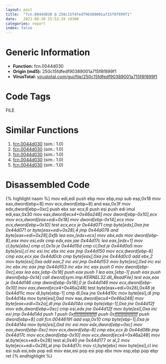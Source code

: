 ```yaml
---
layout: post
title:  "fcn.0044d030 @ 250c15fdfedf90389001a715f8f899f1"
date:   2021-08-30 15:52:19 +0300
categories: report
index: false
---
```


# Generic Information
- **Function:** fcn.0044d030
- **Origin (md5):** 250c15fdfedf90389001a715f8f899f1
- **VirusTotal:** [virustotal.com/gui/file/250c15fdfedf90389001a715f8f899f1][virustotal_ref]

# Code Tags
<span class="tag" id="FILE">FILE</span>


# Similar Functions

1. [fcn.0044d030][similar_1_ref] (sim.: 1.0)
2. [fcn.0044d030][similar_2_ref] (sim.: 1.0)
3. [fcn.0044d030][similar_3_ref] (sim.: 1.0)
4. [fcn.0044d030][similar_4_ref] (sim.: 1.0)
5. [fcn.0044d030][similar_5_ref] (sim.: 1.0)


# Disassembled Code

{% highlight nasm %}
mov edi,edi
push ebp
mov ebp,esp
sub esp,0x18
mov eax,dword[ebp+8]
mov ecx,dword[ebp+8]
and eax,0x3f
mov edx,dword[ebp+0xc]
push ebx
sar ecx,6
push esi
push edi
imul edi,eax,0x30
mov eax,dword[ecx*4+0x46a248]
mov dword[ebp-0x10],ecx
mov ecx,dword[eax+edi+0x18]
mov dword[ebp-0x14],ecx
mov ecx,dword[ebp+0x10]
test ecx,ecx
je 0x44d071
cmp byte[edx],0xa
jne 0x44d071
or byte[eax+edi+0x28],4
jmp 0x44d076
and byte[eax+edi+0x28],0xfb
lea eax,[edx+ecx]
mov ebx,edx
mov dword[ebp-8],eax
mov esi,edx
cmp edx,eax
jae 0x44d17c
lea eax,[edx+1]
mov cl,byte[ebx]
cmp cl,0x1a
je 0x44d15d
cmp cl,0xd
je 0x44d0a5
mov byte[esi],cl
inc esi
inc ebx
inc eax
jmp 0x44d150
mov ecx,dword[ebp-8]
cmp eax,ecx
jae 0x44d0cb
cmp byte[eax],0xa
jne 0x44d0c0
add ebx,2
mov byte[esi],0xa
add eax,2
inc esi
jmp 0x44d153
mov byte[esi],0xd
inc esi
inc ebx
inc eax
jmp 0x44d153
inc ebx
inc eax
push 0
mov dword[ebp-0xc],eax
lea eax,[ebp-0x18]
push eax
push 1
lea eax,[ebp-1]
push eax
push dword[ebp-0x14]
call dword[sym.imp.KERNEL32.dll_ReadFile]
test eax,eax
je 0x44d146
cmp dword[ebp-0x18],0
je 0x44d146
mov ecx,dword[ebp-0x10]
mov eax,dword[ecx*4+0x46a248]
test byte[eax+edi+0x28],0x48
je 0x44d11c
mov dl,byte[ebp-1]
cmp dl,0xa
jne 0x44d10c
mov byte[esi],dl
jmp 0x44d14a
mov byte[esi],0xd
mov eax,dword[ecx*4+0x46a248]
mov byte[eax+edi+0x2a],dl
jmp 0x44d14a
cmp byte[ebp-1],0xa
jne 0x44d12f
mov edx,dword[ebp+0xc]
cmp esi,edx
jne 0x44d12f
mov byte[esi],0xa
inc esi
jmp 0x44d14d
push 1
push 0xffffffffffffffff
push 0xffffffffffffffff
push dword[ebp+8]
call fcn.00446191
add esp,0x10
cmp byte[ebp-1],0xa
je 0x44d14a
mov byte[esi],0xd
inc esi
mov edx,dword[ebp+0xc]
mov eax,dword[ebp-0xc]
mov ecx,dword[ebp-8]
cmp ebx,ecx
jb 0x44d08b
jmp 0x44d17c
mov ecx,dword[ebp-0x10]
mov ecx,dword[ecx*4+0x46a248]
mov al,byte[ecx+edi+0x28]
test al,0x40
jne 0x44d177
or al,2
mov byte[ecx+edi+0x28],al
jmp 0x44d17c
mov cl,byte[ebx]
mov byte[esi],cl
inc esi
sub esi,edx
pop edi
mov eax,esi
pop esi
pop ebx
mov esp,ebp
pop ebp
ret 
{% endhighlight %}


[similar_1_ref]: /report/fcn.0044d030@f364e12ffcdf9578b1eb1588196b803b
[similar_2_ref]: /report/fcn.0044d030@4a4dca14d485f55ffaff4128bc9fdbc6
[similar_3_ref]: /report/fcn.0044d030@4d4fcf74241456077a469d0314f19113
[similar_4_ref]: /report/fcn.0044d030@c398239b28fba40957850413e73ec9b2
[similar_5_ref]: /report/fcn.0044d030@56cd87aa2339510296a6c2526bbc75b7
[virustotal_ref]: https://www.virustotal.com/gui/file/250c15fdfedf90389001a715f8f899f1